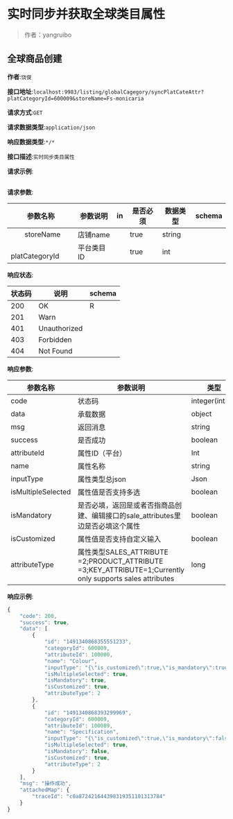 # 实时同步并获取全球类目属性

> 作者：yangruibo

## 全球商品创建

**作者**:`饶俊`

**接口地址**:`localhost:9983/listing/globalCagegory/syncPlatCateAttr?platCategoryId=600009&storeName=Fs-monicaria`


**请求方式**:`GET`


**请求数据类型**:`application/json`


**响应数据类型**:`*/*`


**接口描述**:`实时同步类目属性`


**请求示例**:


```javascript

```

**请求参数**:


| 参数名称 | 参数说明 | in    | 是否必须 | 数据类型 | schema |
| -------- | -------- | ----- | -------- | -------- | ------ |
|&emsp;&emsp;storeName|店铺name||true|string||
|&emsp;&emsp;platCategoryId|平台类目ID||true|int|||



**响应状态**:


| 状态码 | 说明 | schema |
| -------- | -------- | ----- | 
|200|OK|R|
|201|Warn||
|401|Unauthorized||
|403|Forbidden||
|404|Not Found|||


**响应参数**:


| 参数名称 | 参数说明 | 类型 | schema |
| -------- | -------- | ----- |----- | 
|code|状态码|integer(int32)||
|data|承载数据|object||
|msg|返回消息|string||
|success|是否成功|boolean||
|attributeId |属性ID（平台） |Int ||
|name |属性名称   |string ||
|inputType |属性类型总json |Json ||
|isMultipleSelected |属性值是否支持多选   |boolean ||
|isMandatory |是否必填，返回是或者否指商品创建、编辑接口的sale_attributes里边是否必填这个属性   |boolean ||
|isCustomized |属性值是否支持自定义输入   |boolean ||
|attributeType |属性类型SALES_ATTRIBUTE =2;PRODUCT_ATTRIBUTE =3;KEY_ATTRIBUTE=1;Currently only supports sales attributes   |long|||


**响应示例**:
```javascript
{
    "code": 200,
    "success": true,
    "data": [
        {
            "id": "1491340868355551233",
            "categoryId": 600009,
            "attributeId": 100000,
            "name": "Colour",
            "inputType": "{\"is_customized\":true,\"is_mandatory\":true,\"is_multiple_selected\":true}",
            "isMultipleSelected": true,
            "isMandatory": true,
            "isCustomized": true,
            "attributeType": 2
        },
        {
            "id": "1491340868393299969",
            "categoryId": 600009,
            "attributeId": 100089,
            "name": "Specification",
            "inputType": "{\"is_customized\":true,\"is_mandatory\":false,\"is_multiple_selected\":true}",
            "isMultipleSelected": true,
            "isMandatory": false,
            "isCustomized": true,
            "attributeType": 2
        }
    ],
    "msg": "操作成功",
    "attachedMap": {
        "traceId": "c0a872421644398319351101313784"
    }
}
```